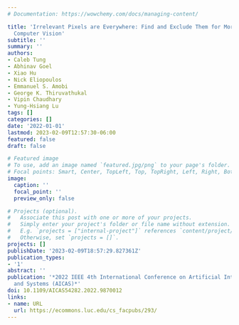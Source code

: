 ```yaml
---
# Documentation: https://wowchemy.com/docs/managing-content/

title: 'Irrelevant Pixels are Everywhere: Find and Exclude Them for More Efficient
  Computer Vision'
subtitle: ''
summary: ''
authors:
- Caleb Tung
- Abhinav Goel
- Xiao Hu
- Nick Eliopoulos
- Emmanuel S. Amobi
- George K. Thiruvathukal
- Vipin Chaudhary
- Yung-Hsiang Lu
tags: []
categories: []
date: '2022-01-01'
lastmod: 2023-02-09T12:57:30-06:00
featured: false
draft: false

# Featured image
# To use, add an image named `featured.jpg/png` to your page's folder.
# Focal points: Smart, Center, TopLeft, Top, TopRight, Left, Right, BottomLeft, Bottom, BottomRight.
image:
  caption: ''
  focal_point: ''
  preview_only: false

# Projects (optional).
#   Associate this post with one or more of your projects.
#   Simply enter your project's folder or file name without extension.
#   E.g. `projects = ["internal-project"]` references `content/project/deep-learning/index.md`.
#   Otherwise, set `projects = []`.
projects: []
publishDate: '2023-02-09T18:57:29.827361Z'
publication_types:
- '1'
abstract: ''
publication: '*2022 IEEE 4th International Conference on Artificial Intelligence Circuits
  and Systems (AICAS)*'
doi: 10.1109/AICAS54282.2022.9870012
links:
- name: URL
  url: https://ecommons.luc.edu/cs_facpubs/293/
---
```

